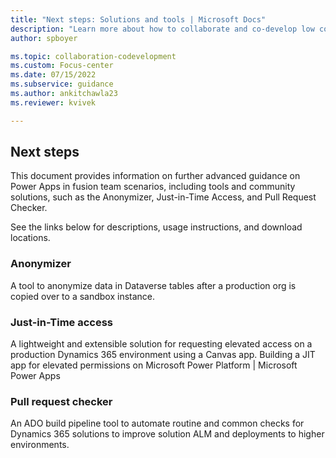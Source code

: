 ```yaml
---
title: "Next steps: Solutions and tools | Microsoft Docs"
description: "Learn more about how to collaborate and co-develop low code apps in Power Apps."
author: spboyer

ms.topic: collaboration-codevelopment
ms.custom: Focus-center
ms.date: 07/15/2022
ms.subservice: guidance
ms.author: ankitchawla23
ms.reviewer: kvivek

---
```


## Next steps

This document provides information on further advanced guidance on Power Apps in fusion team scenarios, including tools and community solutions, such as the Anonymizer, Just-in-Time Access, and Pull Request Checker.

See the links below for descriptions, usage instructions, and download locations.

### Anonymizer

A tool to anonymize data in Dataverse tables after a production org is copied over to a sandbox instance.

### Just-in-Time access

A lightweight and extensible solution for requesting elevated access on a production Dynamics 365 environment using a Canvas app.
Building a JIT app for elevated permissions on Microsoft Power Platform | Microsoft Power Apps

### Pull request checker

An ADO build pipeline tool to automate routine and common checks for Dynamics 365 solutions to improve solution ALM and deployments to higher environments.
